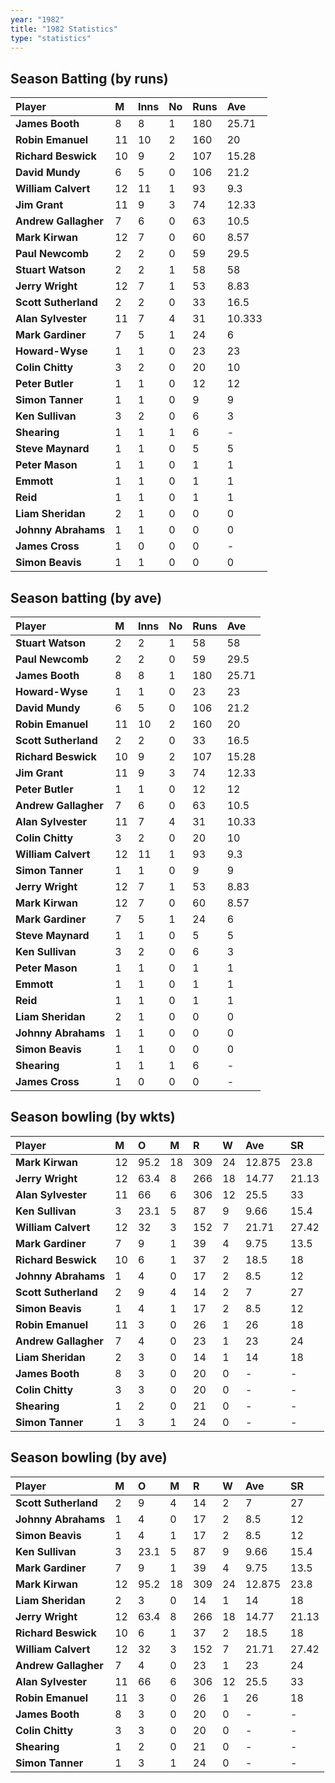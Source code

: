 ```yaml
---
year: "1982"
title: "1982 Statistics"
type: "statistics"
---
```


## Season Batting (by runs)

| Player | M | Inns | No | Runs | Ave |
|:--|:--|:--|:--|:--|:--|
| **James Booth** | 8 | 8 | 1 | 180 | 25.71 |
| **Robin Emanuel** | 11 | 10 | 2 | 160 | 20 |
| **Richard Beswick** | 10 | 9 | 2 | 107 | 15.28 |
| **David Mundy** | 6 | 5 | 0 | 106 | 21.2 |
| **William Calvert** | 12 | 11 | 1 | 93 | 9.3 |
| **Jim Grant** | 11 | 9 | 3 | 74 | 12.33 |
| **Andrew Gallagher** | 7 | 6 | 0 | 63 | 10.5 |
| **Mark Kirwan** | 12 | 7 | 0 | 60 | 8.57 |
| **Paul Newcomb** | 2 | 2 | 0 | 59 | 29.5 |
| **Stuart Watson** | 2 | 2 | 1 | 58 | 58 |
| **Jerry Wright** | 12 | 7 | 1 | 53 | 8.83 |
| **Scott Sutherland** | 2 | 2 | 0 | 33 | 16.5 |
| **Alan Sylvester** | 11 | 7 | 4 | 31 | 10.333 |
| **Mark Gardiner** | 7 | 5 | 1 | 24 | 6 |
| **Howard-Wyse** | 1 | 1 | 0 | 23 | 23 |
| **Colin Chitty** | 3 | 2 | 0 | 20 | 10 |
| **Peter Butler** | 1 | 1 | 0 | 12 | 12 |
| **Simon Tanner** | 1 | 1 | 0 | 9 | 9 |
| **Ken Sullivan** | 3 | 2 | 0 | 6 | 3 |
| **Shearing** | 1 | 1 | 1 | 6 | - |
| **Steve Maynard** | 1 | 1 | 0 | 5 | 5 |
| **Peter Mason** | 1 | 1 | 0 | 1 | 1 |
| **Emmott** | 1 | 1 | 0 | 1 | 1 |
| **Reid** | 1 | 1 | 0 | 1 | 1 |
| **Liam Sheridan** | 2 | 1 | 0 | 0 | 0 |
| **Johnny Abrahams** | 1 | 1 | 0 | 0 | 0 |
| **James Cross** | 1 | 0 | 0 | 0 | - |
| **Simon Beavis** | 1 | 1 | 0 | 0 | 0 |

## Season batting (by ave)

| Player | M | Inns | No | Runs | Ave |
|:--|:--|:--|:--|:--|:--|
| **Stuart Watson** | 2 | 2 | 1 | 58 | 58 |
| **Paul Newcomb** | 2 | 2 | 0 | 59 | 29.5 |
| **James Booth** | 8 | 8 | 1 | 180 | 25.71 |
| **Howard-Wyse** | 1 | 1 | 0 | 23 | 23 |
| **David Mundy** | 6 | 5 | 0 | 106 | 21.2 |
| **Robin Emanuel** | 11 | 10 | 2 | 160 | 20 |
| **Scott Sutherland** | 2 | 2 | 0 | 33 | 16.5 |
| **Richard Beswick** | 10 | 9 | 2 | 107 | 15.28 |
| **Jim Grant** | 11 | 9 | 3 | 74 | 12.33 |
| **Peter Butler** | 1 | 1 | 0 | 12 | 12 |
| **Andrew Gallagher** | 7 | 6 | 0 | 63 | 10.5 |
| **Alan Sylvester** | 11 | 7 | 4 | 31 | 10.33 |
| **Colin Chitty** | 3 | 2 | 0 | 20 | 10 |
| **William Calvert** | 12 | 11 | 1 | 93 | 9.3 |
| **Simon Tanner** | 1 | 1 | 0 | 9 | 9 |
| **Jerry Wright** | 12 | 7 | 1 | 53 | 8.83 |
| **Mark Kirwan** | 12 | 7 | 0 | 60 | 8.57 |
| **Mark Gardiner** | 7 | 5 | 1 | 24 | 6 |
| **Steve Maynard** | 1 | 1 | 0 | 5 | 5 |
| **Ken Sullivan** | 3 | 2 | 0 | 6 | 3 |
| **Peter Mason** | 1 | 1 | 0 | 1 | 1 |
| **Emmott** | 1 | 1 | 0 | 1 | 1 |
| **Reid** | 1 | 1 | 0 | 1 | 1 |
| **Liam Sheridan** | 2 | 1 | 0 | 0 | 0 |
| **Johnny Abrahams** | 1 | 1 | 0 | 0 | 0 |
| **Simon Beavis** | 1 | 1 | 0 | 0 | 0 |
| **Shearing** | 1 | 1 | 1 | 6 | - |
| **James Cross** | 1 | 0 | 0 | 0 | - |

## Season bowling (by wkts)

| Player | M | O | M | R | W | Ave | SR |
|:---|:---|:---|:---|:---|:---|:---|:---|
| **Mark Kirwan** | 12 | 95.2 | 18 | 309 | 24 | 12.875 | 23.8 |
| **Jerry Wright** | 12 | 63.4 | 8 | 266 | 18 | 14.77 | 21.13 |
| **Alan Sylvester** | 11 | 66 | 6 | 306 | 12 | 25.5 | 33 |
| **Ken Sullivan** | 3 | 23.1 | 5 | 87 | 9 | 9.66 | 15.4 |
| **William Calvert** | 12 | 32 | 3 | 152 | 7 | 21.71 | 27.42 |
| **Mark Gardiner** | 7 | 9 | 1 | 39 | 4 | 9.75 | 13.5 |
| **Richard Beswick** | 10 | 6 | 1 | 37 | 2 | 18.5 | 18 |
| **Johnny Abrahams** | 1 | 4 | 0 | 17 | 2 | 8.5 | 12 |
| **Scott Sutherland** | 2 | 9 | 4 | 14 | 2 | 7 | 27 |
| **Simon Beavis** | 1 | 4 | 1 | 17 | 2 | 8.5 | 12 |
| **Robin Emanuel** | 11 | 3 | 0 | 26 | 1 | 26 | 18 |
| **Andrew Gallagher** | 7 | 4 | 0 | 23 | 1 | 23 | 24 |
| **Liam Sheridan** | 2 | 3 | 0 | 14 | 1 | 14 | 18 |
| **James Booth** | 8 | 3 | 0 | 20 | 0 | - | - |
| **Colin Chitty** | 3 | 3 | 0 | 20 | 0 | - | - |
| **Shearing** | 1 | 2 | 0 | 21 | 0 | - | - |
| **Simon Tanner** | 1 | 3 | 1 | 24 | 0 | - | - |

## Season bowling (by ave)

| Player | M | O | M | R | W | Ave | SR |
|:---|:---|:---|:---|:---|:---|:---|:---|
| **Scott Sutherland** | 2 | 9 | 4 | 14 | 2 | 7 | 27 |
| **Johnny Abrahams** | 1 | 4 | 0 | 17 | 2 | 8.5 | 12 |
| **Simon Beavis** | 1 | 4 | 1 | 17 | 2 | 8.5 | 12 |
| **Ken Sullivan** | 3 | 23.1 | 5 | 87 | 9 | 9.66 | 15.4 |
| **Mark Gardiner** | 7 | 9 | 1 | 39 | 4 | 9.75 | 13.5 |
| **Mark Kirwan** | 12 | 95.2 | 18 | 309 | 24 | 12.875 | 23.8 |
| **Liam Sheridan** | 2 | 3 | 0 | 14 | 1 | 14 | 18 |
| **Jerry Wright** | 12 | 63.4 | 8 | 266 | 18 | 14.77 | 21.13 |
| **Richard Beswick** | 10 | 6 | 1 | 37 | 2 | 18.5 | 18 |
| **William Calvert** | 12 | 32 | 3 | 152 | 7 | 21.71 | 27.42 |
| **Andrew Gallagher** | 7 | 4 | 0 | 23 | 1 | 23 | 24 |
| **Alan Sylvester** | 11 | 66 | 6 | 306 | 12 | 25.5 | 33 |
| **Robin Emanuel** | 11 | 3 | 0 | 26 | 1 | 26 | 18 |
| **James Booth** | 8 | 3 | 0 | 20 | 0 | - | - |
| **Colin Chitty** | 3 | 3 | 0 | 20 | 0 | - | - |
| **Shearing** | 1 | 2 | 0 | 21 | 0 | - | - |
| **Simon Tanner** | 1 | 3 | 1 | 24 | 0 | - | - |
